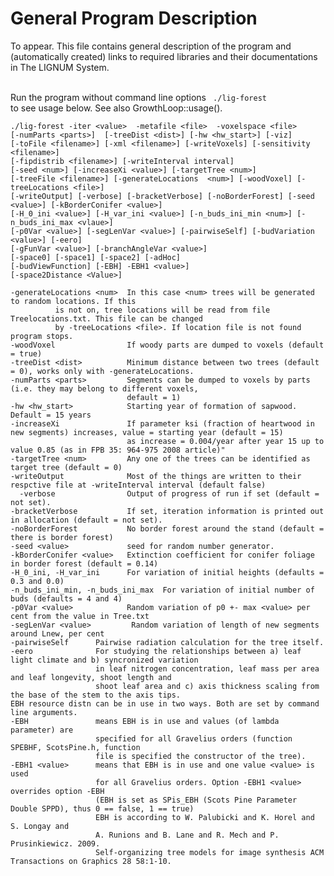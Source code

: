 # General Program Description

To appear. This file contains general description of the program and (automatically created) 
links to required libraries and their documentations in The LIGNUM System.
<br> <br>

Run the program without command line options <CODE> ./lig-forest </CODE> to see usage below.
See also GrowthLoop::usage().

    ./lig-forest -iter <value>  -metafile <file>  -voxelspace <file>
    [-numParts <parts>]  [-treeDist <dist>] [-hw <hw_start>] [-viz]
    [-toFile <filename>] [-xml <filename>] [-writeVoxels] [-sensitivity <filename>]
    [-fipdistrib <filename>] [-writeInterval interval]
    [-seed <num>] [-increaseXi <value>] [-targetTree <num>]
    [-treeFile <filename>] [-generateLocations  <num>] [-woodVoxel] [-treeLocations <file>]
    [-writeOutput] [-verbose] [-bracketVerbose] [-noBorderForest] [-seed <value>] [-kBorderConifer <value>]
    [-H_0_ini <value>] [-H_var_ini <value>] [-n_buds_ini_min <num>] [-n_buds_ini_max <vlaue>]
    [-p0Var <value>] [-segLenVar <value>] [-pairwiseSelf] [-budVariation <value>] [-eero]
    [-gFunVar <value>] [-branchAngleVar <value>]
    [-space0] [-space1] [-space2] [-adHoc]
    [-budViewFunction] [-EBH] -EBH1 <value>]
    [-space2Distance <Value>]
    
    -generateLocations <num>  In this case <num> trees will be generated to random locations. If this
              is not on, tree locations will be read from file Treelocations.txt. This file can be changed
              by -treeLocations <file>. If location file is not found program stops.
    -woodVoxel                If woody parts are dumped to voxels (default = true)
    -treeDist <dist>          Minimum distance between two trees (default = 0), works only with -generateLocations.  
    -numParts <parts>         Segments can be dumped to voxels by parts (i.e. they may belong to different voxels,
                              default = 1)
    -hw <hw_start>            Starting year of formation of sapwood. Default = 15 years
    -increaseXi               If parameter ksi (fraction of heartwood in new segments) increases, value = starting year (default = 15)
                              as increase = 0.004/year after year 15 up to value 0.85 (as in FPB 35: 964-975 2008 article)"
    -targetTree <num>         Any one of the trees can be identified as target tree (default = 0)
    -writeOutput              Most of the things are written to their respctive file at -writeInterval interval (default false)
      -verbose                Output of progress of run if set (default = not set).
    -bracketVerbose           If set, iteration information is printed out in allocation (default = not set).
    -noBorderForest           No border forest around the stand (default = there is border forest)
    -seed <value>             seed for random number generator.
    -kBorderConifer <value>   Extinction coefficient for conifer foliage in border forest (default = 0.14)
    -H_0_ini, -H_var_ini      For variation of initial heights (defaults = 0.3 and 0.0)
    -n_buds_ini_min, -n_buds_ini_max  For variation of initial number of buds (defaults = 4 and 4)
    -p0Var <value>            Random variation of p0 +- max <value> per cent from the value in Tree.txt
    -segLenVar <value>         Random variation of length of new segments around Lnew, per cent
    -pairwiseSelf      Pairwise radiation calculation for the tree itself.
    -eero              For studying the relationships between a) leaf light climate and b) syncronized variation
                       in leaf nitrogen concentration, leaf mass per area and leaf longevity, shoot length and
                       shoot leaf area and c) axis thickness scaling from the base of the stem to the axis tips.
    EBH resource distn can be in use in two ways. Both are set by command line arguments.
    -EBH               means EBH is in use and values (of lambda parameter) are
                       specified for all Gravelius orders (function SPEBHF, ScotsPine.h, function
                       file is specified the constructor of the tree).
    -EBH1 <value>      means that EBH is in use and one value <value> is used
                       for all Gravelius orders. Option -EBH1 <value> overrides option -EBH
                       (EBH is set as SPis_EBH (Scots Pine Parameter Double SPPD), thus 0 == false, 1 == true)
                       EBH is according to W. Palubicki and K. Horel and S. Longay and
                       A. Runions and B. Lane and R. Mech and P. Prusinkiewicz. 2009.
                       Self-organizing tree models for image synthesis ACM Transactions on Graphics 28 58:1-10.


